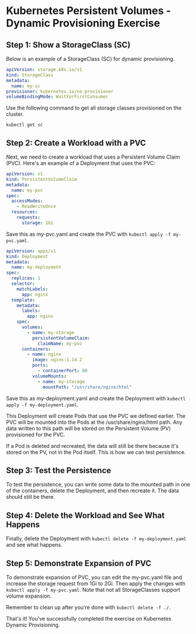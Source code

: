 # Kubernetes Persistent Volumes - Dynamic Provisioning Exercise

## Step 1: Show a StorageClass (SC)

Below is an example of a StorageClass (SC) for dynamic provisioning.

```yaml
apiVersion: storage.k8s.io/v1
kind: StorageClass
metadata:
  name: my-sc
provisioner: kubernetes.io/no-provisioner
volumeBindingMode: WaitForFirstConsumer
```

Use the following command to get all storage classes provisioned on the cluster.

```shell
kubectl get sc
```

## Step 2: Create a Workload with a PVC

Next, we need to create a workload that uses a Persistent Volume Claim (PVC). Here's an example of a Deployment that uses the PVC:

```yaml
apiVersion: v1
kind: PersistentVolumeClaim
metadata:
  name: my-pvc
spec:
  accessModes:
    - ReadWriteOnce
  resources:
    requests:
      storage: 1Gi
```

Save this as my-pvc.yaml and create the PVC with `kubectl apply -f my-pvc.yaml`.

```yaml
apiVersion: apps/v1
kind: Deployment
metadata:
  name: my-deployment
spec:
  replicas: 1
  selector:
    matchLabels:
      app: nginx
  template:
    metadata:
      labels:
        app: nginx
    spec:
      volumes:
        - name: my-storage
          persistentVolumeClaim:
            claimName: my-pvc
      containers:
        - name: nginx
          image: nginx:1.14.2
          ports:
            - containerPort: 80
          volumeMounts:
            - name: my-storage
              mountPath: "/usr/share/nginx/html"
```

Save this as my-deployment.yaml and create the Deployment with `kubectl apply -f my-deployment.yaml`. 

This Deployment will create Pods that use the PVC we defined earlier. The PVC will be mounted into the Pods at the /usr/share/nginx/html path. Any data written to this path will be stored on the Persistent Volume (PV) provisioned for the PVC. 

If a Pod is deleted and recreated, the data will still be there because it's stored on the PV, not in the Pod itself. This is how we can test persistence.

## Step 3: Test the Persistence

To test the persistence, you can write some data to the mounted path in one of the containers, delete the Deployment, and then recreate it. The data should still be there.

## Step 4: Delete the Workload and See What Happens

Finally, delete the Deployment with `kubectl delete -f my-deployment.yaml` and see what happens. 

## Step 5: Demonstrate Expansion of PVC

To demonstrate expansion of PVC, you can edit the my-pvc.yaml file and increase the storage request from 1Gi to 2Gi. Then apply the changes with `kubectl apply -f my-pvc.yaml`. Note that not all StorageClasses support volume expansion.

Remember to clean up after you're done with `kubectl delete -f ./`.

That's it! You've successfully completed the exercise on Kubernetes Dynamic Provisioning.
